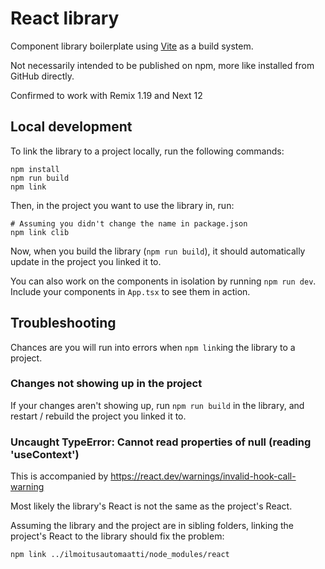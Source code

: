 # React library

Component library boilerplate using [Vite](https://vitejs.dev/) as a build system.

Not necessarily intended to be published on npm, more like installed from GitHub directly.

Confirmed to work with Remix 1.19 and Next 12

## Local development

To link the library to a project locally,
run the following commands: 

```
npm install
npm run build
npm link

```

Then, in the project you want to use the library in, run:

```
# Assuming you didn't change the name in package.json
npm link clib 
```

Now, when you build the library (`npm run build`), it should automatically update in the project you linked it to.

You can also work on the components in isolation by running `npm run dev`. Include your components in `App.tsx` to see them in action.

## Troubleshooting

Chances are you will run into errors when `npm link`ing the library to a project. 

### Changes not showing up in the project

If your changes aren't showing up, run `npm run build` in the library, and restart / rebuild the project you linked it to. 

### Uncaught TypeError: Cannot read properties of null (reading 'useContext')

This is accompanied by https://react.dev/warnings/invalid-hook-call-warning

Most likely the library's React is not the same as the project's React.

Assuming the library and the project are in sibling folders, linking the project's React to the library should fix the problem:

```
npm link ../ilmoitusautomaatti/node_modules/react
```
